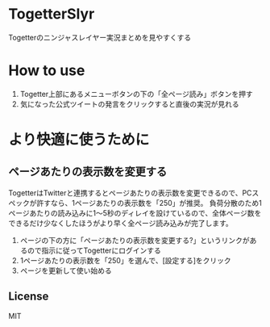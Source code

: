 # TogetterSlyr
Togetterのニンジャスレイヤー実況まとめを見やすくする

# How to use
1. Togetter上部にあるメニューボタンの下の「全ページ読み」ボタンを押す
1. 気になった公式ツイートの発言をクリックすると直後の実況が見れる

# より快適に使うために
## ページあたりの表示数を変更する
TogetterはTwitterと連携するとページあたりの表示数を変更できるので、PCスペックが許すなら、1ページあたりの表示数を「250」が推奨。
負荷分散のため1ページあたりの読み込みに1～5秒のディレイを設けているので、全体ページ数をできるだけ少なくしたほうがより早く全ページ読み込みが完了します。
1. ページの下の方に「ページあたりの表示数を変更する?」というリンクがあるので指示に従ってTogetterにログインする
1. 1ページあたりの表示数を「250」を選んで、[設定する]をクリック
1. ページを更新して使い始める

## License
MIT
